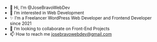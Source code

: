 - 👋 Hi, I’m @JoseBravoWebDev
- 👀 I’m interested in Web Development
- ✨ I’m a Freelancer WordPress Web Developer and Frontend Developer since 2021
- 💞️ I’m looking to collaborate on Front-End Projects
- 📫 How to reach me josebravowebdev@gmail.com

<!---
JoseBravoWebDev/JoseBravoWebDev is a ✨ special ✨ repository because its `README.md` (this file) appears on your GitHub profile.
You can click the Preview link to take a look at your changes.
--->
